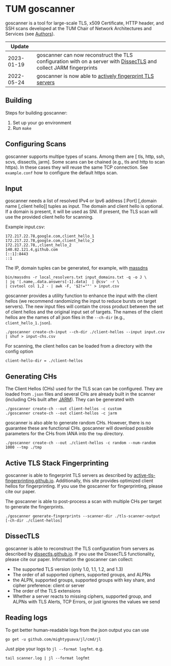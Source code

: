# TUM goscanner

goscanner is a tool for large-scale TLS, x509 Certificate, HTTP header, 
and SSH scans developed at the TUM Chair of Network Architectures and Services (see [Authors](./AUTHORS.md)).

| Update|  |
|---|---|
| 2023-01-19 | goscanner can now reconstruct the TLS configuration with on a server with [DissecTLS](https://dissectls.github.io) and collect JARM fingerprints |
| 2022-05-24 | goscanner is now able to [actively fingerprint TLS servers](https://active-tls-fingerprinting.github.io)|

## Building

Steps for building goscanner:

1. Set up your go environment
2. Run `make`

## Configuring Scans

goscanner supports multipe types of scans. Among them are [ tls, http, ssh, scvs, dissectls, jarm].
Some scans can be chained (e.g., tls and http to scan https). 
In these cases they will reuse the same TCP connection.
See `example.conf` how to configure the default https scan.

## Input

goscanner needs a list of resolved IPv4 or Ipv6 address [:Port] [,domain name [,client hello]] tuples as input.
The domain and  client hello is optional. 
If a domain is present, it will be used as SNI.
If present, the TLS scan will use the provided client hello for scanning.

Example input.csv:

    172.217.22.78,google.com,client_hello_1
    172.217.22.78,google.com,client_hello_2
    172.217.22.78,,client_hello_2
    140.82.121.4,github.com
    [::1]:8443
    ::1

The IP, domain tuples can be generated, for example, with [massdns](https://github.com/blechschmidt/massdns)

    bin/massdns -r local_resolvers.txt input_domains.txt -q -o J \
    | jq '[.name,.data.answers[-1].data]  | @csv' -r \
    | csvtool col 1,2 - | awk -F, '$2!=""' > input.csv

goscanner provides a utility function to enhance the input with the client hellos
(we recommend randomizing the input to reduce bursts on target servers).
The new input files will contain the cross product between the set of client hellos and the original input set of targets.
The names of the client hellos are the names of all json files in the `--ch-dir` (e.g., `client_hello_1.json`).

    ./goscanner create-ch-input --ch-dir ./client-hellos --input input.csv | shuf > input-chs.csv

For scanning, the client hellos can be loaded from a directory with the config option

    client-hello-dir = ./client-hellos

## Generating CHs

The Client Hellos (CHs) used for the TLS scan can be configured.
They are loaded from `.json` files and several CHs are already built in the scanner (including CHs built after [JARM](https://github.com/salesforce/jarm)).
They can be generated with

    ./goscanner create-ch --out client-hellos -c custom
    ./goscanner create-ch --out client-hellos -c jarm

goscanner is also able to generate random CHs. However, there is no guarantee these are functional CHs.
goscanner will download possible parameters for the CHs from IANA into the `tmp` directory.

    ./goscanner create-ch --out ./client-hellos -c random --num-random 1000 --tmp ./tmp


## Active TLS Stack Fingerprinting

goscanner is able to fingerprint TLS servers as described by [active-tls-fingerprinting.github.io](https://active-tls-fingerprinting.github.io).
Additionally, this site provides optimized client hellos for fingerprinting.
If you use the goscanner for fingerprinting, please cite our paper.

The goscanner is able to post-process a scan with multiple CHs per target to generate the fingerprints.

    ./goscanner generate-fingerprints --scanner-dir ./tls-scanner-output [-ch-dir ./client-hellos]

## DissecTLS

goscanner is able to reconstruct the TLS configuration from servers as described by [dissectls.github.io](https://dissectls.github.io).
If you use the DissecTLS functionality, please cite our paper.
Information the goscanner can collect:

- The supported TLS version (only 1.0, 1.1, 1.2, and 1.3)
- The order of all supported ciphers, supported groups, and ALPNs
- the ALPN, supported groups, supported groups with key share, and cipher preference: client or server
- The order of the TLS extensions
- Whether a server reacts to missing ciphers, supported group, and ALPNs with TLS Alerts, TCP Errors, or just ignores the values we send

## Reading logs

To get better human-readable logs from the json output you can use

    go get -u github.com/mightyguava/jl/cmd/jl
    
Just pipe your logs to `jl --format logfmt`. e.g.

    tail scanner.log | jl --format logfmt
